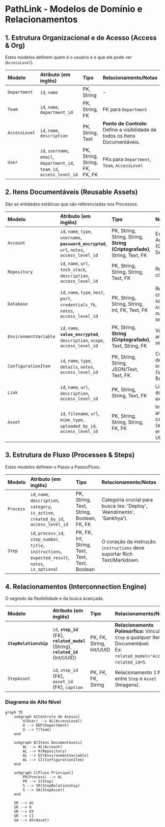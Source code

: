 # PathLink - Modelos de Domínio e Relacionamentos

## 1. Estrutura Organizacional e de Acesso (Access & Org)

Estes modelos definem quem é o usuário e o que ele pode ver (`AccessLevel`).

| Modelo | Atributo (em inglês) | Tipo | Relacionamento/Notas |
| :--- | :--- | :--- | :--- |
| `Department` | `id`, `name` | PK, String | - |
| `Team` | `id`, `name`, `department_id` | PK, String, FK | FK para `Department` |
| `AccessLevel` | `id`, `name`, `description` | PK, String, Text | **Ponto de Controle:** Define a visibilidade de todos os Itens Documentáveis. |
| `User` | `id`, `username`, `email`, `department_id`, `team_id`, `access_level_id` | PK, String, String, FK, FK, FK | FKs para `Department`, `Team`, `AccessLevel` |

## 2. Itens Documentáveis (Reusable Assets)

São as entidades estáticas que são referenciadas nos Processos.

| Modelo | Atributo (em inglês) | Tipo | Notas |
| :--- | :--- | :--- | :--- |
| `Account` | `id`, `name`, `type`, `username`, **`password_encrypted`**, `url`, `notes`, `access_level_id` | PK, String, String, String, **String (Criptografado)**, String, Text, FK | Ex: Contas Admin/Shared (Github, Sendgrid). |
| `Repository` | `id`, `name`, `url`, `tech_stack`, `description`, `access_level_id` | PK, String, String, String, Text, FK | Repositórios de código (Git). |
| `Database` | `id`, `name`, `type`, `host`, `port`, `credentials_fk`, `notes`, `access_level_id` | PK, String, String, String, Int, FK, Text, FK | Referência a credenciais salvas em `Account` ou outra tabela segura. |
| `EnvironmentVariable` | `id`, `name`, **`value_encrypted`**, `description`, `scope`, `access_level_id` | PK, String, **String (Criptografado)**, Text, String, FK | Variáveis de ambiente sensíveis. |
| `ConfigurationItem` | `id`, `name`, `type`, `details`, `notes`, `access_level_id` | PK, String, String, JSON/Text, Text, FK | Configurações de infraestrutura (VMs, Balanceadores). |
| `Link` | `id`, `name`, `url`, `description`, `access_level_id` | PK, String, String, Text, FK | Links úteis para documentação externa. |
| `Asset` | `id`, `filename`, `url`, `mime_type`, `uploaded_by_id`, `access_level_id` | PK, String, String, String, FK, FK | Imagens e arquivos carregados (armazenados em S3/MinIO, URL no DB). |

## 3. Estrutura de Fluxo (Processes & Steps)

Estes modelos definem o Passo a Passo/Fluxo.

| Modelo | Atributo (em inglês) | Tipo | Relacionamento/Notas |
| :--- | :--- | :--- | :--- |
| `Process` | `id`, `name`, `description`, `category`, `is_active`, `created_by_id`, `access_level_id` | PK, String, Text, String, Boolean, FK, FK | Categoria crucial para busca (ex: 'Deploy', 'Atendimento', 'Sankhya'). |
| `Step` | `id`, `process_id`, `step_number`, `title`, `instructions`, `expected_result`, `notes`, `is_optional` | PK, FK, Int, String, Text, Text, Text, Boolean | O coração da instrução. `instructions` deve suportar Rich Text/Markdown. |

## 4. Relacionamentos (Interconnection Engine)

O segredo da flexibilidade e da busca avançada.

| Modelo | Atributo (em inglês) | Tipo | Relacionamento/Notas |
| :--- | :--- | :--- | :--- |
| **`StepRelationship`** | `id`, **`step_id`** (FK), **`related_model`** (String), **`related_id`** (Int/UUID) | PK, FK, String, Int/UUID | **Relacionamento Polimórfico:** Vincula um `Step` a *qualquer* Item Documentável. <br>Ex: `related_model='Account'`, `related_id=5`. |
| `StepAsset` | `id`, `step_id` (FK), `asset_id` (FK), `caption` | PK, FK, FK, String | Relacionamento 1:N entre `Step` e `Asset` (Imagens). |

### Diagrama de Alto Nível

```mermaid
graph TD
    subgraph A[Controle de Acesso]
        U(User) --> AL(AccessLevel)
        U --> DEP(Department)
        U --> T(Team)
    end
    
    subgraph B[Itens Documentáveis]
        AL --> AC(Account)
        AL --> R(Repository)
        AL --> EV(EnvironmentVariable)
        AL --> CI(ConfigurationItem)
    end

    subgraph C[Fluxo Principal]
        PR(Process) --> AL
        PR --> S(Step)
        S --> SR(StepRelationship)
        S --> SA(StepAsset)
    end
    
    SR --> AC
    SR --> R
    SR --> EV
    SR --> CI
    SA --> AS(Asset)